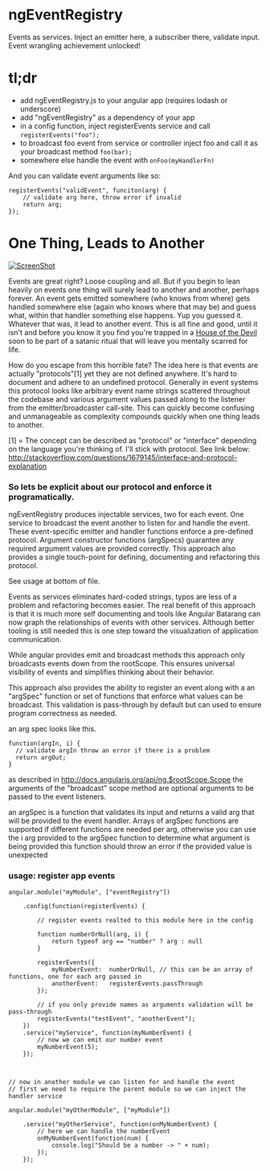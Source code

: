 ngEventRegistry
===============

Events as services. Inject an emitter here, a subscriber there, validate input. Event wrangling achievement unlocked!

# tl;dr

- add ngEventRegistry.js to your angular app (requires lodash or underscore)
- add "ngEventRegistry" as a dependency of your app
- in a config function, inject registerEvents service and call `registerEvents("foo");`
- to broadcast foo event from service or controller inject foo and call it as your broadcast method `foo(bar);`
- somewhere else handle the event with `onFoo(myHandlerFn)`

And you can validate event arguments like so:

	registerEvents("validEvent", funciton(arg) {
		// validate arg here, throw error if invalid
		return arg;
	});

# One Thing, Leads to Another

[![ScreenShot](https://raw.github.com/andrewluetgers/ngEventRegistry/master/oneThing.jpg)](http://youtu.be/UMMnJm1PYOE)

Events are great right? Loose coupling and all. But if you begin to lean
heavily on events one thing will surely lead to another and another,
perhaps forever. An event gets emitted somewhere (who knows from where)
gets handled somewhere else (again who knows where that may be)
and guess what, within that handler something else happens. Yup you
guessed it. Whatever that was, it lead to another event. This is all fine
and good, until it isn't and before you know it you find you're trapped
in a [House of the Devil](http://www.imdb.com/title/tt1172994/) soon to be
part of a satanic ritual that will leave you mentally scarred for life.

How do you escape from this horrible fate? The idea here is that events are
actually "protocols"[1] yet they are not defined anywhere. It's hard to
document and adhere to an undefined protocol. Generally in event systems
this protocol looks like arbitrary event name strings scattered throughout
the codebase and various argument values passed along to the listener from
the emitter/broadcaster call-site. This can quickly become confusing and
unmanageable as complexity compounds quickly when one thing leads to another.

[1] = The concept can be described as "protocol" or "interface" depending on
the language you're thinking of. I'll stick with protocol. See link below:
http://stackoverflow.com/questions/1679145/interface-and-protocol-explanation

### So lets be explicit about our protocol and enforce it programatically.

ngEventRegistry produces injectable services, two for each event. One
service to broadcast the event another to listen for and handle the event.
These event-specific emitter and handler functions enforce a pre-defined
protocol. Argument constructor functions (argSpecs) guarantee any
required argument values are provided correctly. This approach also provides
a single touch-point for defining, documenting  and refactoring this protocol.

See usage at bottom of file.

Events as services eliminates hard-coded strings, typos are less of a problem 
and refactoring becomes easier. The real benefit of this approach is that it is 
much more self documenting and tools like Angular Batarang can now graph the 
relationships of events with other services. Although better tooling is still 
needed this is one step toward the visualization of application communication.

While angular provides emit and broadcast methods this approach only
broadcasts events down from the rootScope. This ensures universal visibility
of events and simplifies thinking about their behavior.

This approach also provides the ability to register an event along with
a an "argSpec" function or set of functions that enforce what values can
be broadcast. This validation is pass-through by default but can used to ensure
program correctness as needed.

an arg spec looks like this.

	function(argIn, i) {
	  // validate argIn throw an error if there is a problem
	  return argOut;
	}

as described in http://docs.angularjs.org/api/ng.$rootScope.Scope
the arguments of the "broadcast" scope method are optional arguments to
be passed to the event listeners.

an argSpec is a function that validates its input and returns a valid arg
that will be provided to the event handler. Arrays of argSpec functions are
supported if different functions are needed per arg, otherwise you can use the
i arg provided to the argSpec function to determine what argument is being
provided this function should throw an error if the provided value is unexpected


### usage: register app events

	angular.module("myModule", ["eventRegistry"])

		.config(function(registerEvents) {
		
			// register events realted to this module here in the config
			
			function numberOrNull(arg, i) {
				return typeof arg == "number" ? arg : null
			}

			registerEvents({
				myNumberEvent:	numberOrNull, // this can be an array of functions, one for each arg passed in
				anotherEvent:	registerEvents.passThrough
			});

			// if you only provide names as arguments validation will be pass-through
			registerEvents("testEvent", "anotherEvent");
		})
		.service("myService", function(myNumberEvent) {
			// now we can emit our number event
			myNumberEvent(5);
		});
		
		
		
	// now in another module we can listen for and handle the event
	// first we need to require the parent module so we can inject the handler service
	
	angular.module("myOtherModule", ["myModule"])
	
		.service("myOtherService", function(onMyNumberEvent) {
			// here we can handle the numberEvent
			onMyNumberEvent(function(num) {
				console.log("Should be a number -> " + num);
			});
		});		
	

